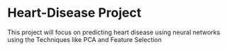 # Heart-Disease Project
This project will focus on predicting heart disease using neural networks using the Techniques like PCA and Feature Selection
